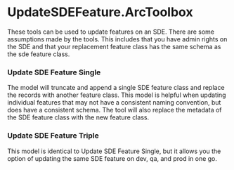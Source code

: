 # UpdateSDEFeature.ArcToolbox
These tools can be used to update features on an SDE. There are some assumptions made by the tools. This includes that you have admin rights on the SDE and that your replacement feature class has the same schema as the sde feature class.

### Update SDE Feature Single
The model will truncate and append a single SDE feature class and replace the records with another feature class. This model is helpful when updating individual features that may not have a consistent naming convention, but does have a consistent schema. The tool will also replace the metadata of the SDE feature class with the new feature class.

### Update SDE Feature Triple
This model is identical to Update SDE Feature Single, but it allows you the option of updating the same SDE feature on dev, qa, and prod in one go.
